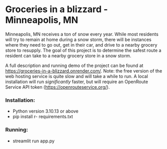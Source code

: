 # Groceries in a blizzard - Minneapolis, MN

Minneapolis, MN receives a ton of snow every year. 
While most residents will try to remain at home during a snow storm, there will be instances where they need to go out, get in their car, and drive to a nearby grocery store to 
resupply. The goal of this project is to determine the safest route a resident can take to a nearby grocery store in a snow storm.

A full description and running demo of the project can be found at https://groceries-in-a-blizzard.onrender.com/. Note: the free version of the web hosting service is quite slow and will take a while to run. A local installation will run *significantly* faster, but will require an OpenRoute Service API token (https://openrouteservice.org/).

### Installation:
- Python version 3.10.13 or above
- pip install r- requirements.txt

### Running:
- streamlit run app.py

